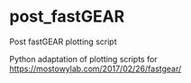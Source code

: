 # post_fastGEAR
Post fastGEAR plotting script

Python adaptation of plotting scripts for https://mostowylab.com/2017/02/26/fastgear/
